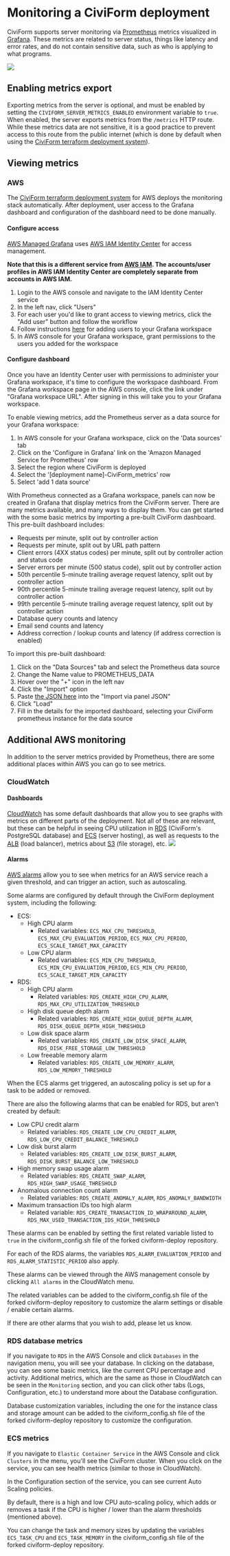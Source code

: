 # Monitoring a CiviForm deployment

CiviForm supports server monitoring via [Prometheus](https://prometheus.io/) metrics visualized in [Grafana](https://grafana.com/). These metrics are related to server status, things like latency and error rates, and do not contain sensitive data, such as who is applying to what programs.

![](<../../.gitbook/assets/monitoring-architecture.png>)

## Enabling metrics export

Exporting metrics from the server is optional, and must be enabled by setting the `CIVIFORM_SERVER_METRICS_ENABLED` environment variable to `true`. When enabled, the server exports metrics from the `/metrics` HTTP route. While these metrics data are not sensitive, it is a good practice to prevent access to this route from the public internet (which is done by default when using the [CiviForm terraform deployment system](https://github.com/civiform/cloud-deploy-infra/)).

## Viewing metrics

### AWS

The [CiviForm terraform deployment system](https://github.com/civiform/cloud-deploy-infra/) for AWS deploys the monitoring stack automatically. After deployment, user access to the Grafana dashboard and configuration of the dashboard need to be done manually.

#### Configure access

[AWS Managed Grafana](https://aws.amazon.com/grafana/) uses [AWS IAM Identity Center](https://aws.amazon.com/iam/identity-center/) for access management.

**Note that this is a different service from [AWS IAM](https://aws.amazon.com/iam/). The accounts/user profiles in AWS IAM Identity Center are completely separate from accounts in AWS IAM.**

1. Login to the AWS console and navigate to the IAM Identity Center service
1. In the left nav, click "Users"
1. For each user you'd like to grant access to viewing metrics, click the "Add user" button and follow the workflow
1. Follow instructions [here](https://docs.aws.amazon.com/grafana/latest/userguide/AMG-manage-users-and-groups-AMG.html) for adding users to your Grafana workspace
1. In AWS console for your Grafana workspace, grant permissions to the users you added for the workspace

#### Configure dashboard

Once you have an Identity Center user with permissions to administer your Grafana workspace, it's time to configure the workspace dashboard. From the Grafana workspace page in the AWS console, click the link under "Grafana workspace URL". After signing in this will take you to your Grafana workspace. 

To enable viewing metrics, add the Prometheus server as a data source for your Grafana workspace: 

1. In AWS console for your Grafana workspace, click on the 'Data sources' tab
1. Click on the 'Configure in Grafana' link on the 'Amazon Managed Service for Prometheus' row
1. Select the region where CiviForm is deployed
1. Select the '[deployment name]-CiviForm_metrics' row 
1. Select 'add 1 data source'

With Prometheus connected as a Grafana workspace, panels can now be created in Grafana that display metrics from the CiviForm server. There are many metrics available, and many ways to display them. You can get started with the some basic metrics by importing a pre-built CiviForm dashboard. This pre-built dashboard includes:

- Requests per minute, split out by controller action
- Requests per minute, split out by URL path pattern
- Client errors (4XX status codes) per minute, split out by controller action and status code
- Server errors per minute (500 status code), split out by controller action
- 50th percentile 5-minute trailing average request latency, split out by controller action 
- 90th percentile 5-minute trailing average request latency, split out by controller action 
- 99th percentile 5-minute trailing average request latency, split out by controller action 
- Database query counts and latency
- Email send counts and latency
- Address correction / lookup counts and latency (if address correction is enabled)

To import this pre-built dashboard: 

1. Click on the "Data Sources" tab and select the Prometheus data source
2. Change the Name value to PROMETHEUS_DATA
3. Hover over the "+" icon in the left nav
4. Click the "Import" option 
5. Paste [the JSON here](https://gist.githubusercontent.com/dkatzz/a7048a6db9a2cbb14ef96f744f5fd964/raw/f65295421e47782cc55eecdbf70653d676121070/grafana_json) into the "Import via panel JSON" 
7. Click "Load"
8. Fill in the details for the imported dashboard, selecting your CiviForm prometheus instance for the data source

## Additional AWS monitoring

In addition to the server metrics provided by Prometheus, there are some additional places within AWS you can go to see metrics.

### CloudWatch

#### Dashboards

[CloudWatch](https://aws.amazon.com/cloudwatch/) has some default dashboards that allow you to see graphs with metrics on different parts of the deployment. Not all of these are relevant, but these can be helpful in seeing CPU utilization in [RDS](https://aws.amazon.com/rds/) (CiviForm's PostgreSQL database) and [ECS](https://aws.amazon.com/ecs/) (server hosting), as well as requests to the [ALB](https://aws.amazon.com/elasticloadbalancing/application-load-balancer/) (load balancer), metrics about [S3](https://aws.amazon.com/s3/) (file storage), etc.
![](<../../.gitbook/assets/aws-cloudwatch-dashboards.png>)

#### Alarms

[AWS alarms](https://docs.aws.amazon.com/AmazonCloudWatch/latest/monitoring/AlarmThatSendsEmail.html) allow you to see when metrics for an AWS service reach a given threshold, and can trigger an action, such as autoscaling. 

Some alarms are configured by default through the CiviForm deployment system, including the following: 
- ECS:
  - High CPU alarm
    - Related variables: `ECS_MAX_CPU_THRESHOLD`, `ECS_MAX_CPU_EVALUATION_PERIOD`, `ECS_MAX_CPU_PERIOD`, `ECS_SCALE_TARGET_MAX_CAPACITY`
  - Low CPU alarm
    - Related variables: `ECS_MIN_CPU_THRESHOLD`, `ECS_MIN_CPU_EVALUATION_PERIOD`, `ECS_MIN_CPU_PERIOD`, `ECS_SCALE_TARGET_MIN_CAPACITY`
- RDS:
  - High CPU alarm
    - Related variables: `RDS_CREATE_HIGH_CPU_ALARM`, `RDS_MAX_CPU_UTILIZATION_THRESHOLD`
  - High disk queue depth alarm
    - Related variables: `RDS_CREATE_HIGH_QUEUE_DEPTH_ALARM`, `RDS_DISK_QUEUE_DEPTH_HIGH_THRESHOLD`
  - Low disk space alarm 
    - Related variables: `RDS_CREATE_LOW_DISK_SPACE_ALARM`, `RDS_DISK_FREE_STORAGE_LOW_THRESHOLD`
  - Low freeable memory alarm 
    - Related variables: `RDS_CREATE_LOW_MEMORY_ALARM`, `RDS_LOW_MEMORY_THRESHOLD`

When the ECS alarms get triggered, an autoscaling policy is set up for a task to be added or removed.

There are also the following alarms that can be enabled for RDS, but aren't created by default:
- Low CPU credit alarm
  - Related variables: `RDS_CREATE_LOW_CPU_CREDIT_ALARM`, `RDS_LOW_CPU_CREDIT_BALANCE_THRESHOLD`
- Low disk burst alarm
  - Related variables: `RDS_CREATE_LOW_DISK_BURST_ALARM`, `RDS_DISK_BURST_BALANCE_LOW_THRESHOLD`
- High memory swap usage alarm
  - Related variables: `RDS_CREATE_SWAP_ALARM`, `RDS_HIGH_SWAP_USAGE_THRESHOLD`
- Anomalous connection count alarm
  - Related variables: `RDS_CREATE_ANOMALY_ALARM`, `RDS_ANOMALY_BANDWIDTH`
- Maximum transaction IDs too high alarm
    - Related variable: `RDS_CREATE_TRANSACTION_ID_WRAPAROUND_ALARM`, `RDS_MAX_USED_TRANSACTION_IDS_HIGH_THRESHOLD`

These alarms can be enabled by setting the first related variable listed to `true` in the civiform_config.sh file of the forked civiform-deploy repository.

For each of the RDS alarms, the variables `RDS_ALARM_EVALUATION_PERIOD` and `RDS_ALARM_STATISTIC_PERIOD` also apply.

These alarms can be viewed through the AWS management console by clicking `All alarms` in the CloudWatch menu.

The related variables can be added to the civiform_config.sh file of the forked civiform-deploy repository to customize the alarm settings or disable / enable certain alarms.

If there are other alarms that you wish to add, please let us know.

### RDS database metrics

If you navigate to `RDS` in the AWS Console and click `Databases` in the navigation menu, you will see your database. In clicking on the database, you can see some basic metrics, like the current CPU percentage and activity. Additional metrics, which are the same as those in CloudWatch can be seen in the `Monitoring` section, and you can click other tabs (Logs, Configuration, etc.) to understand more about the Database configuration. 

Database customization variables, including the one for the instance class and storage amount can be added to the civiform_config.sh file of the forked civiform-deploy repository to customize the configuration. 

### ECS metrics

If you navigate to `Elastic Container Service` in the AWS Console and click `Clusters` in the menu, you'll see the CiviForm cluster. When you click on the service, you can see health metrics (similar to those in CloudWatch).

In the Configuration section of the service, you can see current Auto Scaling policies. 

By default, there is a high and low CPU auto-scaling policy, which adds or removes a task if the CPU is higher / lower than the alarm thresholds (mentioned above).

You can change the task and memory sizes by updating the variables `ECS_TASK_CPU` and `ECS_TASK_MEMORY` in the civiform_config.sh file of the forked civiform-deploy repository.